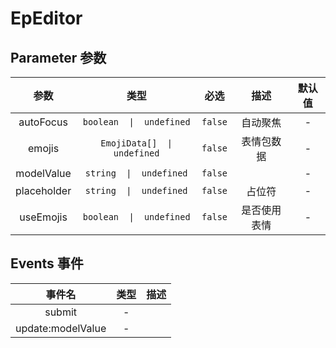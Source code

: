 # EpEditor
## Parameter 参数
| 参数 | 类型 | 必选 | 描述 | 默认值 |
| :-------: | :-------: | :-------: | :-------: | :-------: |
| autoFocus | `boolean  \|  undefined` | `false` | 自动聚焦 | -|
| emojis | `EmojiData[]  \|  undefined` | `false` | 表情包数据 | -|
| modelValue | `string  \|  undefined` | `false` |  | -|
| placeholder | `string  \|  undefined` | `false` | 占位符 | -|
| useEmojis | `boolean  \|  undefined` | `false` | 是否使用表情 | -|
## Events 事件
|   事件名   |   类型     |  描述      |
| :-------: | :-------: | :-------: |
| submit | - |  |
| update:modelValue | - |  |

